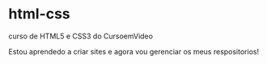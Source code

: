# html-css
curso de HTML5 e CSS3 do CursoemVideo

Estou aprendedo a criar sites e agora vou gerenciar os meus respositorios!

